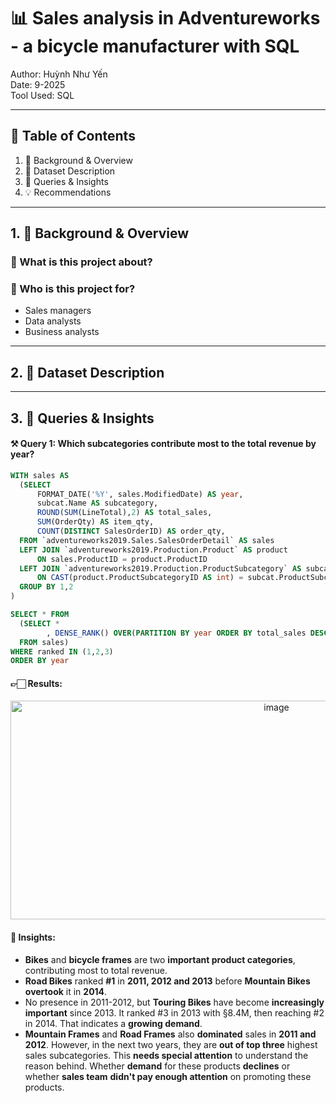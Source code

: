 # 📊 Sales analysis in Adventureworks - a bicycle manufacturer with SQL

Author: Huỳnh Như Yến  
Date: 9-2025 <br>
Tool Used: SQL

---
## 📑 Table of Contents  
1. 📌 Background & Overview 
2. 📂 Dataset Description
3. 🔎 Queries & Insights
4. 💡 Recommendations

---
## 1. 📌 Background & Overview
### 📖 What is this project about? 


### 👤 Who is this project for?  
- Sales managers 
- Data analysts 
- Business analysts 

---
## 2. 📂 Dataset Description 

---
## 3. 🔎 Queries & Insights

#### ⚒ Query 1: Which subcategories contribute most to the total revenue by year?
```sql
WITH sales AS  
  (SELECT 
      FORMAT_DATE('%Y', sales.ModifiedDate) AS year,
      subcat.Name AS subcategory,
      ROUND(SUM(LineTotal),2) AS total_sales,
      SUM(OrderQty) AS item_qty,
      COUNT(DISTINCT SalesOrderID) AS order_qty,
  FROM `adventureworks2019.Sales.SalesOrderDetail` AS sales
  LEFT JOIN `adventureworks2019.Production.Product` AS product 
      ON sales.ProductID = product.ProductID
  LEFT JOIN `adventureworks2019.Production.ProductSubcategory` AS subcat
      ON CAST(product.ProductSubcategoryID AS int) = subcat.ProductSubcategoryID
  GROUP BY 1,2
)

SELECT * FROM 
  (SELECT *
        , DENSE_RANK() OVER(PARTITION BY year ORDER BY total_sales DESC) AS ranked
  FROM sales)
WHERE ranked IN (1,2,3)
ORDER BY year
```

#### 👉🏻 Results:
<p align='center'>
      <img width="835" height="350" alt="image" src="https://github.com/user-attachments/assets/fcb5ec95-a8e3-4b44-90f0-902ce39497f7" />
</p>

#### 🔎 Insights:
- **Bikes** and **bicycle frames** are two **important product categories**, contributing most to total revenue.
- **Road Bikes** ranked **#1** in **2011, 2012 and 2013** before **Mountain Bikes** **overtook** it in **2014**.
- No presence in 2011-2012, but **Touring Bikes** have become **increasingly important** since 2013. It ranked #3 in 2013 with §8.4M, then reaching #2 in 2014. That indicates a **growing demand**. 
- **Mountain Frames** and **Road Frames** also **dominated** sales in **2011 and 2012**. However, in the next two years, they are **out of top three** highest sales subcategories. This **needs special attention** to understand the reason behind. Whether **demand** for these products **declines** or whether **sales team** **didn't pay enough attention** on promoting these products.

